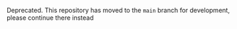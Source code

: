 Deprecated. This repository has moved to the `main` branch for development, please continue there instead
